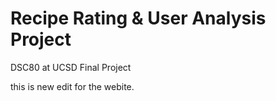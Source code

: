 # Recipe Rating & User Analysis Project
DSC80 at UCSD Final Project

this is new edit for the webite. 